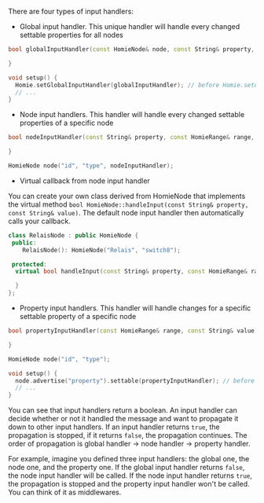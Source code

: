 There are four types of input handlers:

* Global input handler. This unique handler will handle every changed settable properties for all nodes

```c++
bool globalInputHandler(const HomieNode& node, const String& property, const HomieRange& range, const String& value) {

}

void setup() {
  Homie.setGlobalInputHandler(globalInputHandler); // before Homie.setup()
  // ...
}
```

* Node input handlers. This handler will handle every changed settable properties of a specific node

```c++
bool nodeInputHandler(const String& property, const HomieRange& range, const String& value) {

}

HomieNode node("id", "type", nodeInputHandler);
```

* Virtual callback from node input handler

You can create your own class derived from HomieNode that implements the virtual method `bool HomieNode::handleInput(const String& property, const String& value)`. The default node input handler then automatically calls your callback.

```c++
class RelaisNode : public HomieNode {
 public:
	RelaisNode(): HomieNode("Relais", "switch8");

 protected:
  virtual bool handleInput(const String& property, const HomieRange& range, const String& value) {

  }
};
```

* Property input handlers. This handler will handle changes for a specific settable property of a specific node

```c++
bool propertyInputHandler(const HomieRange& range, const String& value) {

}

HomieNode node("id", "type");

void setup() {
  node.advertise("property").settable(propertyInputHandler); // before Homie.setup()
  // ...
}
```

You can see that input handlers return a boolean. An input handler can decide whether or not it handled the message and want to propagate it down to other input handlers. If an input handler returns `true`, the propagation is stopped, if it returns `false`, the propagation continues. The order of propagation is global handler → node handler → property handler.

For example, imagine you defined three input handlers: the global one, the node one, and the property one. If the global input handler returns `false`, the node input handler will be called. If the node input handler returns `true`, the propagation is stopped and the property input handler won't be called. You can think of it as middlewares.
